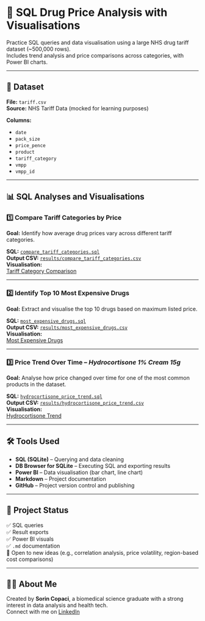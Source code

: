 # 💊 SQL Drug Price Analysis with Visualisations

Practice SQL queries and data visualisation using a large NHS drug tariff dataset (~500,000 rows).  
Includes trend analysis and price comparisons across categories, with Power BI charts.

---

## 📂 Dataset

**File:** `tariff.csv`  
**Source:** NHS Tariff Data (mocked for learning purposes)

**Columns:**
- `date`  
- `pack_size`  
- `price_pence`  
- `product`  
- `tariff_category`  
- `vmpp`  
- `vmpp_id`  

---

## 📊 SQL Analyses and Visualisations

### 1️⃣ Compare Tariff Categories by Price

**Goal:** Identify how average drug prices vary across different tariff categories.

**SQL:** [`compare_tariff_categories.sql`](sql-analysis/compare_tariff_categories.sql)  
**Output CSV:** [`results/compare_tariff_categories.csv`](results/compare_tariff_categories.csv)  
**Visualisation:**  
[Tariff Category Comparison](results/compare_tariff_categories.png)

---

### 2️⃣ Identify Top 10 Most Expensive Drugs

**Goal:** Extract and visualise the top 10 drugs based on maximum listed price.

**SQL:** [`most_expensive_drugs.sql`](sql-analysis/most_expensive_drugs.sql)  
**Output CSV:** [`results/most_expensive_drugs.csv`](results/most_expensive_drugs.csv)  
**Visualisation:**  
[Most Expensive Drugs](results/most_expensive_drugs.png)

---

### 3️⃣ Price Trend Over Time – *Hydrocortisone 1% Cream 15g*

**Goal:** Analyse how price changed over time for one of the most common products in the dataset.

**SQL:** [`hydrocortisone_price_trend.sql`](sql-analysis/hydrocortisone_price_trend.sql)  
**Output CSV:** [`results/hydrocortisone_price_trend.csv`](results/hydrocortisone_price_trend.csv)  
**Visualisation:**  
[Hydrocortisone Trend](results/hydrocortisone_price_trend.png)

---

## 🛠️ Tools Used

- **SQL (SQLite)** – Querying and data cleaning  
- **DB Browser for SQLite** – Executing SQL and exporting results  
- **Power BI** – Data visualisation (bar chart, line chart)  
- **Markdown** – Project documentation  
- **GitHub** – Project version control and publishing  

---

## 📌 Project Status

✅ SQL queries  
✅ Result exports  
✅ Power BI visuals  
✅ `.md` documentation  
🚧 Open to new ideas (e.g., correlation analysis, price volatility, region-based cost comparisons)

---

## 🙋‍♂️ About Me

Created by **Sorin Copaci**, a biomedical science graduate with a strong interest in data analysis and health tech.  
Connect with me on [LinkedIn](https://www.linkedin.com/in/sorin-copaci/)  
